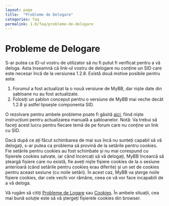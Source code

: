 ```yaml
---
layout: page
title:  "Probleme de Delogare"
categories: faq
permalink: 1.8/faq/probleme-de-delogare
---
```


# Probleme de Delogare

S-ar putea ca ID-ul vostru de utilizator să nu fi putut fi verificat pentru a vă deloga. Asta înseamnă că link-ul vostru de delogare nu conține un SID care este necesar încă de la versiunea 1.2.8. Există două motive posibile pentru asta:

1. Forumul a fost actualizat la o nouă versiune de MyBB, dar niște date din șabloane nu au fost actualizate.
2. Folosiți un șablon conceput pentru o versiune de MyBB mai veche decât 1.2.8 și astfel lipsește componenta SID.

O rezolvare pentru ambele probleme poate fi găsită [aici][community-link], fiind niște instrucțiuni pentru actualizarea manuală a șabloanelor. Notă: Va trebui să faceți acest lucru pentru fiecare temă de pe forum care nu conține un link cu SID.

Dacă după ce ați făcut schimbarea de mai sus încă nu sunteți capabil să vă delogați, s-ar putea ca problema să provină de la setările pentru cookies. Fie setările pentru cookies au fost schimbate și nu mai corespund cu fișierele cookies salvate, iar când încercați să vă delogați, MyBB încearcă să șteargă fișiere care nu există, fie aveți niște fișiere cookies de la o sesiune anterioară (când setările pentru cookies erau diferite) și un set de cookies pentru aceast sesiune (cu noile setări). În acest caz, MyBB va șterge noile fișiere cookies, dar cele vechi vor rămâne, ceea ce vă vor face incapabili de a vă deloga.

Vă rugăm să citiți [Probleme de Logare][probleme-logare] sau [Cookies][cookies]. În ambele situații, cea mai bună soluție este să vă ștergeți fișierele cookies din browser.

[community-link]: https://community.mybb.com/showthread.php?tid=25210&pid=177101#pid177101
[probleme-logare]: {{site.baseurl}}/faq/probleme-de-logare
[cookies]: /
